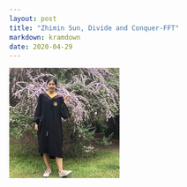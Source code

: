 ```yaml
---
layout: post
title: "Zhimin Sun, Divide and Conquer-FFT"
markdown: kramdown
date: 2020-04-29
---
```

<img  class="img-avatar" alt="Zhimin Sun" src="img/zhimin-flower-200px.jpg">